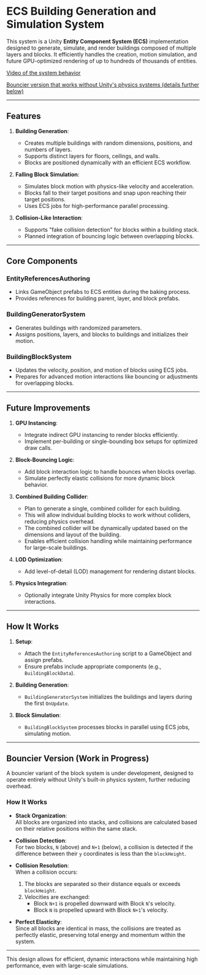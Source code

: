 # ECS Building Generation and Simulation System

This system is a Unity **Entity Component System (ECS)** implementation designed to generate, simulate, and render buildings composed of multiple layers and blocks. It efficiently handles the creation, motion simulation, and future GPU-optimized rendering of up to hundreds of thousands of entities.

[Video of the system behavior](https://drive.google.com/file/d/12Es2kmqOraFzIuTk4j-Zm1ThUteGYjGu/view?usp=drive_link)

[Bouncier version that works without Unity's physics systems (details further below)](https://drive.google.com/file/d/1prMqfTht1zurHcV7oV1bXAzcDznRIrtk/view?usp=drive_link)

---

## Features

1. **Building Generation**:
   - Creates multiple buildings with random dimensions, positions, and numbers of layers.
   - Supports distinct layers for floors, ceilings, and walls.
   - Blocks are positioned dynamically with an efficient ECS workflow.

2. **Falling Block Simulation**:
   - Simulates block motion with physics-like velocity and acceleration.
   - Blocks fall to their target positions and snap upon reaching their target positions.
   - Uses ECS jobs for high-performance parallel processing.

3. **Collision-Like Interaction**:
   - Supports "fake collision detection" for blocks within a building stack.
   - Planned integration of bouncing logic between overlapping blocks.

---

## Core Components

### EntityReferencesAuthoring
- Links GameObject prefabs to ECS entities during the baking process.
- Provides references for building parent, layer, and block prefabs.

### BuildingGeneratorSystem
- Generates buildings with randomized parameters.
- Assigns positions, layers, and blocks to buildings and initializes their motion.

### BuildingBlockSystem
- Updates the velocity, position, and motion of blocks using ECS jobs.
- Prepares for advanced motion interactions like bouncing or adjustments for overlapping blocks.

---

## Future Improvements

1. **GPU Instancing**:
   - Integrate indirect GPU instancing to render blocks efficiently.
   - Implement per-building or single-bounding box setups for optimized draw calls.

2. **Block-Bouncing Logic**:
   - Add block interaction logic to handle bounces when blocks overlap.
   - Simulate perfectly elastic collisions for more dynamic block behavior.
     
3. **Combined Building Collider**:
   - Plan to generate a single, combined collider for each building.
   - This will allow individual building blocks to work without colliders, reducing physics overhead.
   - The combined collider will be dynamically updated based on the dimensions and layout of the building.
   - Enables efficient collision handling while maintaining performance for large-scale buildings.

4. **LOD Optimization**:
   - Add level-of-detail (LOD) management for rendering distant blocks.

5. **Physics Integration**:
   - Optionally integrate Unity Physics for more complex block interactions.

---

## How It Works

1. **Setup**:
   - Attach the `EntityReferencesAuthoring` script to a GameObject and assign prefabs.
   - Ensure prefabs include appropriate components (e.g., `BuildingBlockData`).

2. **Building Generation**:
   - `BuildingGeneratorSystem` initializes the buildings and layers during the first `OnUpdate`.

3. **Block Simulation**:
   - `BuildingBlockSystem` processes blocks in parallel using ECS jobs, simulating motion.

---

## Bouncier Version (Work in Progress)

A bouncier variant of the block system is under development, designed to operate entirely without Unity's built-in physics system, further reducing overhead.

### How It Works

- **Stack Organization**:  
  All blocks are organized into stacks, and collisions are calculated based on their relative positions within the same stack.

- **Collision Detection**:  
  For two blocks, `N` (above) and `N+1` (below), a collision is detected if the difference between their `y` coordinates is less than the `blockHeight`.

- **Collision Resolution**:  
  When a collision occurs:
  1. The blocks are separated so their distance equals or exceeds `blockHeight`.
  2. Velocities are exchanged:
     - Block `N+1` is propelled downward with Block `N`'s velocity.
     - Block `N` is propelled upward with Block `N+1`'s velocity.

- **Perfect Elasticity**:  
  Since all blocks are identical in mass, the collisions are treated as perfectly elastic, preserving total energy and momentum within the system.

---

This design allows for efficient, dynamic interactions while maintaining high performance, even with large-scale simulations.



